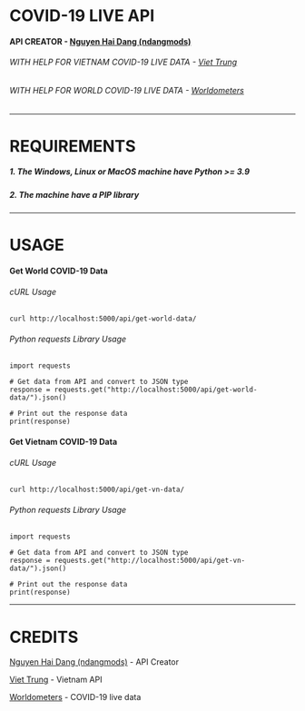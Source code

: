# COVID-19 LIVE API

#### API CREATOR - [Nguyen Hai Dang (ndangmods)](https://github.com/ndangmods/)

###### WITH HELP FOR VIETNAM COVID-19 LIVE DATA - [Viet Trung](https://www.facebook.com/trungsociupro/)

###### WITH HELP FOR WORLD COVID-19 LIVE DATA - [Worldometers](https://www.worldometers.info/)

---

# REQUIREMENTS

##### 1. The Windows, Linux or MacOS machine have Python >= 3.9

##### 2. The machine have a PIP library

---

# USAGE

#### Get World COVID-19 Data 

###### cURL Usage
```
curl http://localhost:5000/api/get-world-data/
```

###### Python requests Library Usage
```
import requests

# Get data from API and convert to JSON type
response = requests.get("http://localhost:5000/api/get-world-data/").json()

# Print out the response data
print(response)
```

#### Get Vietnam COVID-19 Data

###### cURL Usage
```
curl http://localhost:5000/api/get-vn-data/
```

###### Python requests Library Usage
```
import requests

# Get data from API and convert to JSON type
response = requests.get("http://localhost:5000/api/get-vn-data/").json()

# Print out the response data
print(response)
```

---

# CREDITS

[Nguyen Hai Dang (ndangmods)](https://github.com/ndangmods/) - API Creator

[Viet Trung](https://www.facebook.com/trungsociupro/) - Vietnam API

[Worldometers](https://www.worldometers.info/) - COVID-19 live data
